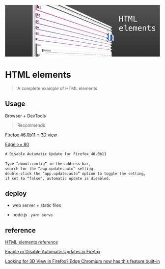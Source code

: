 ![HTML elements bg](https://github.com/initdc/pic/raw/master/html_elements_bg.png)
# HTML elements
>  A complete example of HTML elements

## Usage
 
Browser + DevTools

> Recommends

[Firefox 46.0b11](https://ftp.mozilla.org/pub/firefox/releases/46.0b11/) + [3D view](https://developer.mozilla.org/en-US/docs/Tools/3D_View)

[Edge >= 80](https://docs.microsoft.com/en-us/microsoft-edge/devtools-guide-chromium/whats-new/2019/12/devtools#3d-view)

```
# Disable Automatic Update for Firefox 46.0b11

Type “about:config” in the address bar,
search for the “app.update.auto” setting,
double-click the “app.update.auto” option to toggle the setting,
if set to “false“, automatic update is disabled.
```

## deploy

- web server + static files

- node.js ``` yarn serve```

## reference

[HTML elements reference](https://developer.mozilla.org/en-US/docs/Web/HTML/Element)

[Enable or Disable Automatic Updates in Firefox](https://www.technipages.com/enable-disable-automatic-updates-in-firefox)

[Looking for 3D View in Firefox? Edge Chromium now has this feature built-in](https://techdows.com/2014/01/firefox-3d-view.html)
